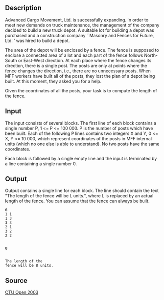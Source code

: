 <h2>Description</h2><p>Advanced Cargo Movement, Ltd. is successfully expanding. In order to meet new demands on truck maintenance, the management of the company decided to build a new truck depot. A suitable lot for building a depot was purchased and a construction company ``Masonry and Fences for Future, Ltd.'' was hired to build a depot. 
</p>
The area of the depot will be enclosed by a fence. The fence is supposed to enclose a connected area of a lot and each part of the fence follows North-South or East-West direction. At each place where the fence changes its direction, there is a single post. The posts are only at points where the fence changes the direction, i.e., there are no unnecessary posts. When MFF workers have built all of the posts, they lost the plan of a depot being built. At this moment, they asked you for a help. 

Given the coordinates of all the posts, your task is to compute the length of the fence. 
<h2>Input</h2><p>The input consists of several blocks. The first line of each block contains a single number P, 1 &lt;= P &lt;= 100 000. P is the number of posts which have been built. Each of the following P lines contains two integers X and Y, 0 &lt;= X, Y &lt;= 10 000, which represent coordinates of the posts in MFF internal units (which no one else is able to understand). No two posts have the same coordinates. 
</p>
Each block is followed by a single empty line and the input is terminated by a line containing a single number 0. 
<h2>Output</h2><p>Output contains a single line for each block. The line should contain the text "The length of the fence will be L units.", where L is replaced by an actual length of the fence. You can assume that the fence can always be built. </p><pre><code class="language-input1">6
1 1
1 3
3 3
2 1
3 2
2 2

0
</code></pre><pre><code class="language-output1">The length of the fence will be 8 units.
</code></pre><h2>Source</h2><a href="searchproblem?field=source&amp;key=CTU+Open+2003">CTU Open 2003</a>